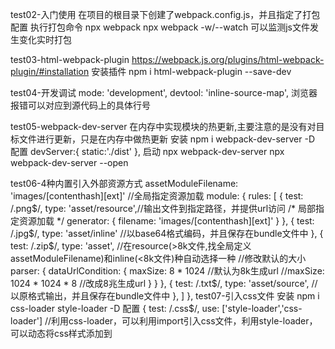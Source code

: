 test02-入门使用
    在项目的根目录下创建了webpack.config.js，并且指定了打包配置
    执行打包命令
        npx webpack
        npx webpack -w/--watch 可以监测js文件发生变化实时打包

test03-html-webpack-plugin
    https://webpack.js.org/plugins/html-webpack-plugin/#installation
    安装插件 npm i  html-webpack-plugin --save-dev

test04-开发调试 
    mode: 'development', 
    devtool: 'inline-source-map', 浏览器报错可以对应到源代码上的具体行号

test05-webpack-dev-server
    在内存中实现模块的热更新,主要注意的是没有对目标文件进行更新，只是在内存中做热更新
    安装 
        npm i webpack-dev-server -D
    配置
        devServer:{
            static:'./dist'
        },
    启动 
        npx webpack-dev-server
        npx webpack-dev-server --open
    
test06-4种内置引入外部资源方式
    assetModuleFilename: 'images/[contenthash][ext]' //全局指定资源加载
    module: {
        rules: [
            {
                test: /\.png$/,
                type: 'asset/resource',//输出文件到指定路径，并提供url访问
                /* 局部指定资源加载 */
                generator: {
                    filename: 'images/[contenthash][ext]'
                }
            },
            {
                test: /\.jpg$/,
                type: 'asset/inline' //以base64格式编码，并且保存在bundle文件中
            },
            {
                test: /\.zip$/,
                type: 'asset', //在resource(>8k文件,找全局定义assetModuleFilename)和inline(<8k文件)种自动选择一种
                //修改默认的大小
                parser: {
                    dataUrlCondition: {
                        maxSize: 8 * 1024  //默认为8k生成url
                        //maxSize: 1024 * 1024 * 8 //改成8兆生成url
                    }
                }
            },
            {
                test: /\.txt$/,
                type: 'asset/source', //以原格式输出，并且保存在bundle文件中
            },
        ]
    },
test07-引入css文件
    安装 
        npm i css-loader style-loader -D
    配置
        {
            test: /\.css$/,
            use: ['style-loader','css-loader'] //利用css-loader，可以利用import引入css文件，利用style-loader，可以动态将css样式添加到<style>标签中供页面元素使用
        },
test08-引入less文件
    安装 
        npm i less-loader less -D
    配置
        {
            test: /\.less$/,
            use: ['style-loader','css-loader','less-loader'] // 单独处理less文件
        }, 
        {
            test: /\.(css|less)$/,
            use: ['style-loader','css-loader','less-loader'] // 可以合二唯一 less和css一并处理
        },

test09-css合并&压缩&链接
    安装 
        npm i mini-css-extract-plugin -D
    引入css合并&链接插件
        const MiniCssExtractPlugin = require('mini-css-extract-plugin')
    配置
        new MiniCssExtractPlugin({
            filename: './styles/[contenthash].css' //设置css文件保存的路径
        })
        {
            test: /\.(css|less)$/,
            use: [MiniCssExtractPlugin.loader,'css-loader','less-loader'] // css合并&链接
        },
        
    安装 
        npm i css-minimizer-webpack-plugin -D
    引入css压缩插件
        const CssMinimizerWebpackPlugin = require('css-minimizer-webpack-plugin')
    配置
        optimization:{
            minimizer:[new CssMinimizerWebpackPlugin()]
        },    
        mode: 'production', //使用压缩需要改成生产环境模式

test10-引入字体图标fonts
    下载字体图标
        fonts文件夹
    在css中声明，并且声明哪个选择器进行使用
        @font-face {
            font-family: 'icomoon';
            src: url('../fonts/icomoon.eot?ej1z4w');
            src: url('../fonts/icomoon.eot?ej1z4w#iefix') format('embedded-opentype'),
                url('../fonts/icomoon.ttf?ej1z4w') format('truetype'),
                url('../fonts/icomoon.woff?ej1z4w') format('woff'),
                url('../fonts/icomoon.svg?ej1z4w#icomoon') format('svg');
            font-weight: normal;
            font-style: normal;
            font-display: block;
        }
        .box {
            font-family: 'icomoon';
            width: 100px;
            height: 100px;
            background-color: pink;
            /* background-image: url('../assets/shanshui.png'); */
        }
    配置
        {
            test: /\.(eot|ttf|woff|svg)/,
            type: 'asset/resource',//输出文件到指定路径，并提供url访问
            /* 局部指定资源加载 */
            generator: {
                filename: 'fonts/[contenthash][ext]'
            }
        },
test11-引入数据文件
    引入csv或者tsv文件，并且解析
        安装
            npm i csv-loader -D
        配置
            {
                test: /\.(csv|tsv)$/,
                use: ['csv-loader']
            },

    引入xml文件，并且解析
        安装
            npm i xml-loader -D
        配置
            {
                test: /\.xml$/,
                use: ['xml-loader']
            },
    //引入yaml或者yml，并解析
        安装
            npm i yaml -D
        引入
            const yaml = require('yaml')
        配置
            {
                test: /\.(yaml|yml)$/,
                type: 'json',
                parser: {
                    parse: yaml.parse
                }
            },

test12-js-es6转es5语法
    安装
        npm install  babel-loader @babel/core @babel/preset-env -D  可以将es6转es5
        npm i @babel/runtime  @babel/plugin-transform-runtime -D  但是需要一个函数，这个函数在这个插件里
    配置
        {
            test: /\.js$/,
            exclude: /node_modules/,
            use: {
                loader: 'babel-loader',
                options:{
                    presets: ['@babel/preset-env'],
                    plugins: [
                        ['@babel/plugin-transform-runtime']
                    ]
                }
            }
        },

test13.1-代码分离-多入口mainjs-静态导入-方式1
    此方式引入多个入口js文件，会有重复代码，每一个入口文件都会有一份
    安装:
        npm i lodash -S
    配置
        /* 引入多个入口文件 */
        entry:{
            index: './src/main.js',
            another: './src/main2.js',
        },

        output: {
            /* 输出多个入口文件的写法 */
            filename: '[name].bundle.js',
        },

test13.2-代码分离-多入口mainjs-静态导入-方式2-手动
    此方式引入多个入口js文件，不会有重复代码
    安装:
        npm i lodash -S
    配置
        entry:{
            index:{
                import: './src/main.js',
                dependOn: 'gongxiang'
            },
            another:{
                import: './src/main2.js',
                dependOn: 'gongxiang'
            },
            gongxiang: 'lodash'
        },
        filename: '[name].bundle.js',
test13.3-代码分离-多入口mainjs-静态导入--方式2-自动
    此方式引入多个入口js文件，不会有重复代码
    安装:
        npm i lodash -S
    配置
        /* 引入多个入口文件 */
        entry:{
            index: './src/main.js',
            another: './src/main2.js',
        },

        output: {
            /* 输出多个入口文件的写法 */
            filename: '[name].bundle.js',
        },
        /* 配置重复代码自动分离 */
        splitChunks:{
            chunks: 'all'
        }

test13.4-代码分离-多入口mainjs-动态导入
    此方式利用es6的动态导入来完成代码，不会有重复代码，并且动态导入可以实现懒加载，可以参考es6新特性的笔记
    安装:
        npm i lodash -S
    配置
        /* 引入多个入口文件 */
        entry:{
            index: './src/main.js',
            another: './src/main2.js',
        },

        output: {
            /* 输出多个入口文件的写法 */
            filename: '[name].bundle.js',
        },
    //es6动态导入
    import('lodash').then(
        ({default:_})=>{
            console.log(_.join(['es6动态导入main2','hello','world']))
        }
    )
test13.4-代码分离-多入口mainjs-动态导入-懒加载
    代码提示
        document.getElementById('bt').onclick = function(){
            /* 
                es6动态导入-懒加载
                webpackChunkName:'mylodash' 起前缀名
                webpackPreload:true 加载模式，懒加载(默认)
            */
            import(/*webpackChunkName:'mylodash',webpackPreload:true*/'lodash').then(
                ({default:_})=>{
                    console.log(_.join(['es6动态导入main','hello','world']))
                }
            )
        }
test13.4-代码分离-多入口mainjs-动态导入-预加载
    代码提示
        document.getElementById('bt').onclick = function(){
            /* 
                es6动态导入-懒加载
                webpackChunkName:'mylodash' 起前缀名
                webpackPrefetch:true 加载模式，预加载，就是在浏览器把所有资源都加载完以后，在空闲的时间下再去加载此js，以后触发到此js的时候就从浏览器缓存中获取
            */
            import(/*webpackChunkName:'mylodash',webpackPrefetch:true*/'lodash').then(
                ({default:_})=>{
                    console.log(_.join(['es6动态导入main','hello','world']))
                }
            )
        }
test13.5-代码分离-多入口mainjs-动态导入+静态导入
    此方式利用es6的动态导入来完成代码，不会有重复代码，并且动态导入可以实现懒加载，可以参考es6新特性的笔记
    安装:
        npm i lodash -S
    配置
        /* 引入多个入口文件 */
        entry:{
            index: './src/main.js',
            another: './src/main2.js',
        },

        output: {
            /* 输出多个入口文件的写法 */
            filename: '[name].bundle.js',
        },
    //es6动态导入
    import('lodash').then(
        ({default:_})=>{
            console.log(_.join(['es6动态导入main2','hello','world']))
        }
    )
    //es6静态导入
    import _ from 'lodash'
    console.log(_.join(['es6静态导入main','hello','world']))

test14-缓存问题
    /* 可以解决每次修改文件内容的时候被浏览器缓存的问题，增加hash值，让每次改动文件都会产生不同的hash值 */
        filename: '[name].[contenthash].bundle.js',
    /* cacheGroups:{
        vendor:{
            //让第三方的库缓存起来，感觉有点鸡肋
            test: /[\\/]node_modules[\\/]/,
            name: 'vendors',
            chunks: 'all'
        }
    } */
test15-出口目录设置
    filename: './js/[name].[contenthash].bundle.js',

test16-指定域名发布
    publicPath: 'http://192.168.0.109:8080/'

test17-指定环境变量
    配置
        module.exports = function(env){
            console.log('指定环境变量:',env)

            //返回配置对象
            return {}
        }
    打包方式
        npx webpack --env pro=true --env dev=false
test18-指定配置文件
    由于CssMinimizerWebpackPlugin插件把默认的webpack js的压缩功能覆盖了
        安装生产环境的压缩插件
            npm i terser-webpack-plugin -D
        //引入js压缩插件
            const TerserWebpackPlugin = require('terser-webpack-plugin')
        //使用js压缩插件
            new TerserWebpackPlugin()
    打包方式
        开发环境
            npx webpack -c ./dev.config.js 
            npx webpack serve -c ./dev.config.js  此时已经不能用 npx webpack-dev-server --open，因为找不到webpack.config.js文件了
        生产环境
            npx webpack -c ./pro.config.js

test19-指定npm脚本
        在package.json中添加
            "scripts": {
                "dev": "npx webpack -c ./dev.config.js  && npx webpack serve -c ./dev.config.js",
                "pro": "npx webpack -c ./pro.config.js"
            },
            可以简写为如下
            "scripts": {
                "dev": "webpack -c ./dev.config.js  &&  webpack serve -c ./dev.config.js",
                "pro": "webpack -c ./pro.config.js"
            },
        执行脚本命令
            npm run dev
            npm run pro

test20-抽取公共配置文件
    安装
        npm i webpack-merge -D
    在package.json中添加
        "scripts": {
            "dev": "webpack -c ./webpack.config.js --env dev &&  webpack serve -c ./webpack.config.js --env dev",
            "pro": "webpack -c ./webpack.config.js --env pro"
        },
        可以简写为如下
        "scripts": {
            "dev": "webpack  --env dev &&  webpack serve  --env dev",
            "pro": "webpack  --env pro"
        },
    执行脚本命令
        npm run dev
        npm run pro
        npx webpack --env dev
        npx webpack --env pro